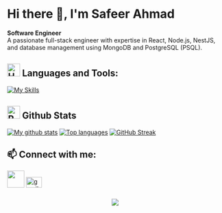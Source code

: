 # Hi there 👋, I'm Safeer Ahmad

**Software Engineer**  
A passionate full-stack engineer with expertise in React, Node.js, NestJS, and database management using MongoDB and PostgreSQL (PSQL).

## <img src="https://raw.githubusercontent.com/Tarikul-Islam-Anik/Animated-Fluent-Emojis/master/Emojis/Objects/Hammer%20and%20Wrench.png" alt="Hammer and Wrench" width="30" height="30" /> **Languages and Tools:**  
[![My Skills](https://skillicons.dev/icons?i=html,css,tailwind,js,react,ts,expressjs,nodejs,mongodb,nest,postgres,redux,visualstudio,vscode,aws,git,github,graphql&perline=13)](#)

## <img src="https://raw.githubusercontent.com/Tarikul-Islam-Anik/Animated-Fluent-Emojis/master/Emojis/Travel%20and%20places/Rocket.png" alt="Rocket" width="30" height="30" /> Github Stats 

[![My github stats](https://bad-apple-github-readme.vercel.app/api?username=safeerkhattak&show_icons=true&count_private=true&line_height=20&icon_color=00b3ff&theme=dark&title_color=00b3ff)](#) 
[![Top languages](https://github-readme-mwendwa.vercel.app/api/top-langs/?username=safeerkhattak&layout=compact&count_private=true&theme=dark&title_color=00b3ff)](#)
[![GitHub Streak](https://streak-stats.demolab.com?user=safeerkhattak&theme=dark)](https://git.io/streak-stats)


## 📫 Connect with me:

[<img src="https://cdn.jsdelivr.net/gh/devicons/devicon/icons/linkedin/linkedin-original.svg" width="40" height="40"/>](https://www.linkedin.com/in/safeer-ahmad-416b7720b/)
[<img src="https://raw.githubusercontent.com/maurodesouza/profile-readme-generator/master/src/assets/icons/social/gmail/default.svg" width="37" height="25" alt="gmail logo"  />](mailto:safeerahmad5454@gmail.com)


###

<div align="center">
  <img src="https://profile-counter.glitch.me/safeerkhattak/count.svg?"  />
</div>

###

